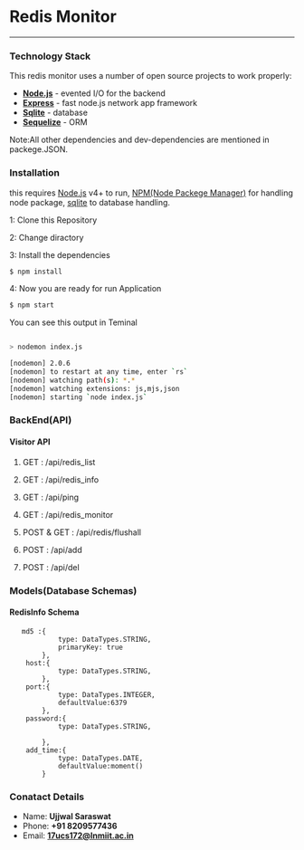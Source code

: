# Redis Monitor
---------------------------------------

### Technology Stack

This redis monitor uses a number of open source projects to work properly:

* **[Node.js](https://nodejs.org/)** - evented I/O for the backend
* **[Express](http://expressjs.com/)** - fast node.js network app framework
* **[Sqlite](https://www.sqlite.org/)** - database 
* **[Sequelize](https://sequelize.org/)** - ORM


Note:All other dependencies and dev-dependencies are mentioned in packege.JSON. </p>


### Installation

this requires [Node.js](https://nodejs.org/) v4+ to run, [NPM(Node Packege Manager)]() for handling node package, [sqlite]() to database handling.

1: Clone this Repository

2: Change diractory

3: Install the dependencies

```sh
$ npm install
```

4: Now you are ready for run Application
```sh
$ npm start
```
You can see this output in Teminal
```sh

> nodemon index.js

[nodemon] 2.0.6
[nodemon] to restart at any time, enter `rs`
[nodemon] watching path(s): *.*
[nodemon] watching extensions: js,mjs,json
[nodemon] starting `node index.js`

```

### BackEnd(API)

#### Visitor API
  1. GET : /api/redis_list
     
  2. GET : /api/redis_info
     
  3. GET : /api/ping
     
  4. GET : /api/redis_monitor
    
  5. POST & GET : /api/redis/flushall
  6. POST : /api/add
  7. POST : /api/del
   

### Models(Database Schemas)
#### RedisInfo Schema
```
   md5 :{
            type: DataTypes.STRING,
            primaryKey: true
        },
    host:{
            type: DataTypes.STRING,
        },
    port:{
            type: DataTypes.INTEGER,
            defaultValue:6379
        },
    password:{
            type: DataTypes.STRING,

        },
    add_time:{
            type: DataTypes.DATE,
            defaultValue:moment()
        }
```

 



### Conatact Details
* Name: **Ujjwal Saraswat**
* Phone: **+91 8209577436**
* Email: **17ucs172@lnmiit.ac.in**


